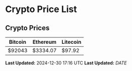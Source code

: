 # Crypto Price List

## Crypto Prices
| Bitcoin | Ethereum | Litecoin |
| ------- | -------- | -------- |
| $92043 | $3334.07 | $97.92 |
**Last Updated:** 2024-12-30 17:16 UTC
**Last Updated:** $DATE$
